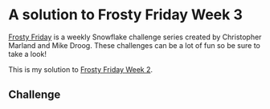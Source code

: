 # A solution to Frosty Friday Week 3

[Frosty Friday][fros] is a weekly Snowflake challenge series
created by Christopher Marland and Mike Droog.
These challenges can be a lot of fun so be sure to take a look!

This is my solution to [Frosty Friday Week 2][ffw3].

## Challenge

[fros]: https://frostyfriday.org/
[ffw3]: https://frostyfriday.org/blog/2022/07/15/week-3-basic/

